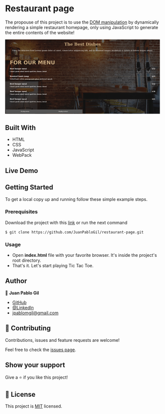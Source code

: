 # Restaurant page

The propouse of this project is to use the  [DOM manipulation](https://www.w3schools.com/js/js_htmldom.asp) by dynamically rendering a simple restaurant homepage, only using JavaScript to generate the entire contents of the website!


<p align="center">
    <img src="example_image.png">
</p>


## Built With

- HTML
- CSS
- JavaScript
- WebPack


## Live Demo



## Getting Started

To get a local copy up and running follow these simple example steps.

### Prerequisites

Download the project with this [link](https://github.com/JuanPabloGil/restaurant-page/archive/dev.zip) or run the next command

    $ git clone https://github.com/JuanPabloGil/restaurant-page.git

### Usage

- Open **index.html** file with your favorite browser. It's inside the project's root directory.
- That's it. Let's start playing Tic Tac Toe.

## Author


👤 **Juan Pablo Gil**

- [GitHub](https://github.com/JuanPabloGil )
- [@LinkedIn](https://www.linkedin.com/in/juan-pablo-gil-1321a515a/)
- jpablomgil@gmail.com


## 🤝 Contributing

Contributions, issues and feature requests are welcome!

Feel free to check the [issues page](https://github.com/JuanPabloGil/restaurant-page/issues).

## Show your support

Give a ⭐️ if you like this project!


## 📝 License

This project is [MIT]() licensed.
